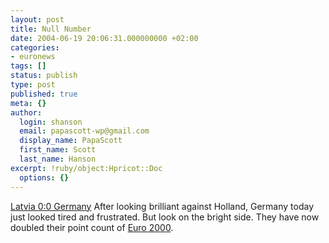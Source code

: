 ```yaml
---
layout: post
title: Null Number
date: 2004-06-19 20:06:31.000000000 +02:00
categories:
- euronews
tags: []
status: publish
type: post
published: true
meta: {}
author:
  login: shanson
  email: papascott-wp@gmail.com
  display_name: PapaScott
  first_name: Scott
  last_name: Hanson
excerpt: !ruby/object:Hpricot::Doc
  options: {}
---
```

<p><a href="http://news.bbc.co.uk/sport1/hi/football/euro_2004/3787541.stm" title="BBC SPORT | Football | Euro 2004 | Latvia 0-0 Germany">Latvia 0:0 Germany</a> After looking brilliant against Holland, Germany today just looked tired and frustrated. But look on the bright side. They have now doubled their point count of <a href="http://www.soccernet.com/euro2000/germany.html">Euro 2000</a>.</p>
